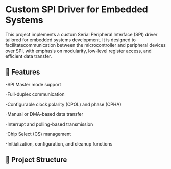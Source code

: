 # Custom SPI Driver for Embedded Systems

This project implements a custom Serial Peripheral Interface (SPI) driver tailored for embedded systems development. 
It is designed to facilitatecommunication between the microcontroller and peripheral devices over SPI, with emphasis 
on modularity, low-level register access, and efficient data transfer. 

## 📌 Features

-SPI Master mode support

-Full-duplex communication

-Configurable clock polarity (CPOL) and phase (CPHA)

-Manual or DMA-based data transfer

-Interrupt and polling-based transmission

-Chip Select (CS) management

-Initialization, configuration, and cleanup functions


## 📁 Project Structure
